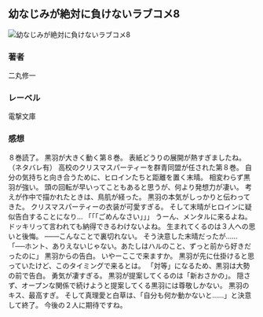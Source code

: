 ## 幼なじみが絶対に負けないラブコメ8
![幼なじみが絶対に負けないラブコメ8](https://cdn.discordapp.com/attachments/1211570779934695494/1217739853710491688/1UACEvyJJ31lRVbMx49te2Es5CQvxlqXhxCpP0oVyytZayJ1eXO7YjSbkoTpSEQ.png?ex=66051f9d&is=65f2aa9d&hm=861ea8218690f9b29e3082f13e251732301cf4d81f35a01e4b439bb41c366e32&)
### 著者
二丸修一
### レーベル
電撃文庫
### 感想
８巻読了。
黒羽が大きく動く第８巻。
表紙どうりの展開が熱すぎましたね。
（ネタバレ有）
高校のクリスマスパーティーを群青同盟が任された第８巻。
自分の気持ちと向き合うために、ヒロインたちと距離を置く末晴。
相変わらず黒羽が強い。
頭の回転が早いってこともあると思うが、何より発想力が凄い。
考えが作中で描かれたときは、鳥肌が経った。
黒羽の本気がしっかりと伝わってきた。
クリスマスパーティーの衣装が可愛すぎる。
そして末晴がヒロインに疑似告白することになり…
「「「ごめんなさい」」」
うーん、メンタルに来るよね。
ドッキリって言われても納得できるわけないよね。
生まれてくるのは３人への思いと後悔。
───こんなことで裏切れない。
そう決意した末晴だったが……
「──ホント、ありえないじゃない。あたしはハルのこと、ずっと前から好きだったのに」
黒羽からの告白。
いやーここで来ますか。
黒羽が先に仕掛けると思っていたけど、このタイミングで来るとは。
「対等」になるため、黒羽は大勢の前で告白。
勇気が凄すぎる。
黒羽が提案してくるのは「新おさかの」。
隠さず、オープンな関係で続けようと提案してくる黒羽には尊敬しかない。
黒羽のキス、最高すぎ。
そして真理愛と白草は、「自分も何か動かないと……」と決意して終了。
今後の２人に期待ですね。
